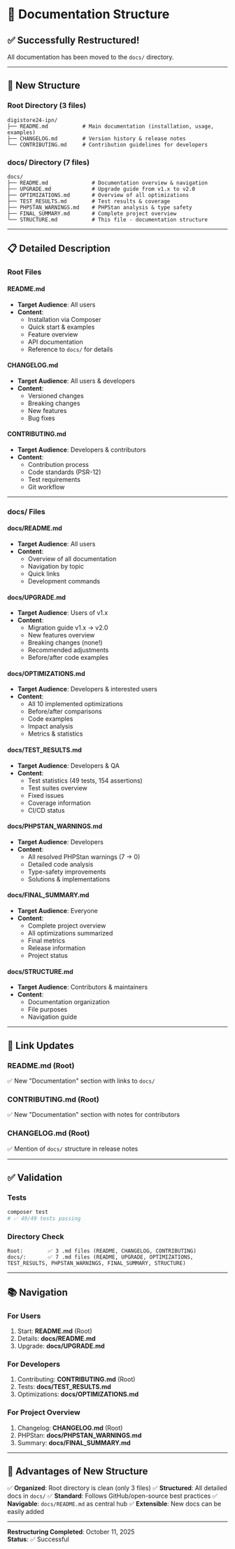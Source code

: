 # 📁 Documentation Structure

## ✅ Successfully Restructured!

All documentation has been moved to the `docs/` directory.

---

## 📂 New Structure

### Root Directory (3 files)

```
digistore24-ipn/
├── README.md           # Main documentation (installation, usage, examples)
├── CHANGELOG.md        # Version history & release notes
└── CONTRIBUTING.md     # Contribution guidelines for developers
```

### docs/ Directory (7 files)

```
docs/
├── README.md              # Documentation overview & navigation
├── UPGRADE.md             # Upgrade guide from v1.x to v2.0
├── OPTIMIZATIONS.md       # Overview of all optimizations
├── TEST_RESULTS.md        # Test results & coverage
├── PHPSTAN_WARNINGS.md    # PHPStan analysis & type safety
├── FINAL_SUMMARY.md       # Complete project overview
└── STRUCTURE.md           # This file - documentation structure
```

---

## 📋 Detailed Description

### Root Files

#### README.md
- **Target Audience**: All users
- **Content**: 
  - Installation via Composer
  - Quick start & examples
  - Feature overview
  - API documentation
  - Reference to `docs/` for details

#### CHANGELOG.md
- **Target Audience**: All users & developers
- **Content**:
  - Versioned changes
  - Breaking changes
  - New features
  - Bug fixes

#### CONTRIBUTING.md
- **Target Audience**: Developers & contributors
- **Content**:
  - Contribution process
  - Code standards (PSR-12)
  - Test requirements
  - Git workflow

---

### docs/ Files

#### docs/README.md
- **Target Audience**: All users
- **Content**:
  - Overview of all documentation
  - Navigation by topic
  - Quick links
  - Development commands

#### docs/UPGRADE.md
- **Target Audience**: Users of v1.x
- **Content**:
  - Migration guide v1.x → v2.0
  - New features overview
  - Breaking changes (none!)
  - Recommended adjustments
  - Before/after code examples

#### docs/OPTIMIZATIONS.md
- **Target Audience**: Developers & interested users
- **Content**:
  - All 10 implemented optimizations
  - Before/after comparisons
  - Code examples
  - Impact analysis
  - Metrics & statistics

#### docs/TEST_RESULTS.md
- **Target Audience**: Developers & QA
- **Content**:
  - Test statistics (49 tests, 154 assertions)
  - Test suites overview
  - Fixed issues
  - Coverage information
  - CI/CD status

#### docs/PHPSTAN_WARNINGS.md
- **Target Audience**: Developers
- **Content**:
  - All resolved PHPStan warnings (7 → 0)
  - Detailed code analysis
  - Type-safety improvements
  - Solutions & implementations

#### docs/FINAL_SUMMARY.md
- **Target Audience**: Everyone
- **Content**:
  - Complete project overview
  - All optimizations summarized
  - Final metrics
  - Release information
  - Project status

#### docs/STRUCTURE.md
- **Target Audience**: Contributors & maintainers
- **Content**:
  - Documentation organization
  - File purposes
  - Navigation guide

---

## 🔗 Link Updates

### README.md (Root)
✅ New "Documentation" section with links to `docs/`

### CONTRIBUTING.md (Root)
✅ New "Documentation" section with notes for contributors

### CHANGELOG.md (Root)
✅ Mention of `docs/` structure in release notes

---

## ✅ Validation

### Tests
```powershell
composer test
# ✅ 49/49 tests passing
```

### Directory Check
```
Root:        ✅ 3 .md files (README, CHANGELOG, CONTRIBUTING)
docs/:       ✅ 7 .md files (README, UPGRADE, OPTIMIZATIONS, TEST_RESULTS, PHPSTAN_WARNINGS, FINAL_SUMMARY, STRUCTURE)
```

---

## 📚 Navigation

### For Users
1. Start: **README.md** (Root)
2. Details: **docs/README.md**
3. Upgrade: **docs/UPGRADE.md**

### For Developers
1. Contributing: **CONTRIBUTING.md** (Root)
2. Tests: **docs/TEST_RESULTS.md**
3. Optimizations: **docs/OPTIMIZATIONS.md**

### For Project Overview
1. Changelog: **CHANGELOG.md** (Root)
2. PHPStan: **docs/PHPSTAN_WARNINGS.md**
3. Summary: **docs/FINAL_SUMMARY.md**

---

## 🎯 Advantages of New Structure

✅ **Organized**: Root directory is clean (only 3 files)
✅ **Structured**: All detailed docs in `docs/`
✅ **Standard**: Follows GitHub/open-source best practices
✅ **Navigable**: `docs/README.md` as central hub
✅ **Extensible**: New docs can be easily added

---

**Restructuring Completed**: October 11, 2025  
**Status**: ✅ Successful
